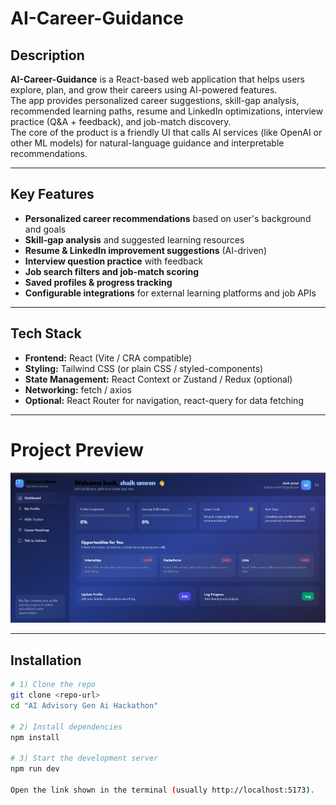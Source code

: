 # AI-Career-Guidance

## Description
**AI-Career-Guidance** is a React-based web application that helps users explore, plan, and grow their careers using AI-powered features.  
The app provides personalized career suggestions, skill-gap analysis, recommended learning paths, resume and LinkedIn optimizations, interview practice (Q&A + feedback), and job-match discovery.  
The core of the product is a friendly UI that calls AI services (like OpenAI or other ML models) for natural-language guidance and interpretable recommendations.

---

## Key Features
- **Personalized career recommendations** based on user's background and goals  
- **Skill-gap analysis** and suggested learning resources  
- **Resume & LinkedIn improvement suggestions** (AI-driven)  
- **Interview question practice** with feedback  
- **Job search filters and job-match scoring**  
- **Saved profiles & progress tracking**  
- **Configurable integrations** for external learning platforms and job APIs  

---

## Tech Stack
- **Frontend:** React (Vite / CRA compatible)  
- **Styling:** Tailwind CSS (or plain CSS / styled-components)  
- **State Management:** React Context or Zustand / Redux (optional)  
- **Networking:** fetch / axios  
- **Optional:** React Router for navigation, react-query for data fetching  

---
# Project Preview

![App Preview](App-Preview.png)

---
## Installation

```bash
# 1) Clone the repo
git clone <repo-url>
cd "AI Advisory Gen Ai Hackathon"

# 2) Install dependencies
npm install

# 3) Start the development server
npm run dev

Open the link shown in the terminal (usually http://localhost:5173).


